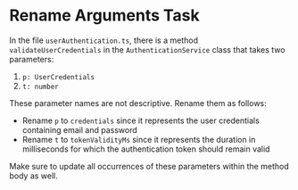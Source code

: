 # Rename Arguments Task

In the file `userAuthentication.ts`, there is a method `validateUserCredentials` in the `AuthenticationService` class that takes two parameters:
1. `p: UserCredentials`
2. `t: number`

These parameter names are not descriptive. Rename them as follows:
- Rename `p` to `credentials` since it represents the user credentials containing email and password
- Rename `t` to `tokenValidityMs` since it represents the duration in milliseconds for which the authentication token should remain valid

Make sure to update all occurrences of these parameters within the method body as well.